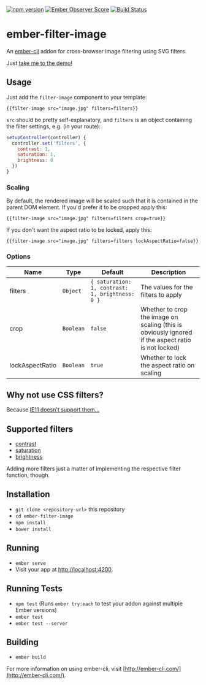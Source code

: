 [![npm version](https://badge.fury.io/js/ember-filter-image.svg)](https://badge.fury.io/js/ember-filter-image)
[![Ember Observer Score](http://emberobserver.com/badges/ember-filter-image.svg)](http://emberobserver.com/addons/ember-filter-image)
[![Build Status](https://travis-ci.org/adfinis-sygroup/ember-filter-image.svg?branch=master)](https://travis-ci.org/adfinis-sygroup/ember-filter-image)

# ember-filter-image

An [ember-cli](http://www.ember-cli.com) addon for cross-browser image filtering using SVG filters.

Just [take me to the demo!](https://adfinis-sygroup.github.io/ember-filter-image/)

## Usage

Just add the `filter-image` component to your template:
```
{{filter-image src="image.jpg" filters=filters}}
```
`src` should be pretty self-explanatory, and `filters` is an object containing the filter settings, e.g. (in your route):
```javascript
setupController(controller) {
  controller.set('filters', {
    contrast: 1,
    saturation: 1,
    brightness: 0
  })
}
```

### Scaling
By default, the rendered image will be scaled such that it is contained in the parent DOM element. If you'd prefer it to be cropped apply this:
```
{{filter-image src="image.jpg" filters=filters crop=true}}
```
If you don't want the aspect ratio to be locked, apply this:
```
{{filter-image src="image.jpg" filters=filters lockAspectRatio=false}}
```
### Options
| Name | Type | Default | Description |
| ---- | ---- | ------- | ----------- |
| filters | `Object` | `{ saturation: 1, contrast: 1, brightness: 0 }` | The values for the filters to apply |
| crop    | `Boolean` | `false` | Whether to crop the image on scaling (this is obviously ignored if the aspect ratio is not locked) |
| lockAspectRatio | `Boolean` | `true` | Whether to lock the aspect ratio on scaling |

## Why not use CSS filters?

Because [IE11 doesn't support them...](http://caniuse.com/#feat=css-filters)

## Supported filters
* [contrast](https://developer.mozilla.org/en/docs/Web/CSS/filter#contrast(amount))
* [saturation](https://developer.mozilla.org/en/docs/Web/CSS/filter#saturate(amount))
* [brightness](https://developer.mozilla.org/en/docs/Web/CSS/filter#brightness(amount))

Adding more filters just a matter of implementing the respective filter function, though.

## Installation

* `git clone <repository-url>` this repository
* `cd ember-filter-image`
* `npm install`
* `bower install`

## Running

* `ember serve`
* Visit your app at [http://localhost:4200](http://localhost:4200).

## Running Tests

* `npm test` (Runs `ember try:each` to test your addon against multiple Ember versions)
* `ember test`
* `ember test --server`

## Building

* `ember build`

For more information on using ember-cli, visit [http://ember-cli.com/](http://ember-cli.com/).
